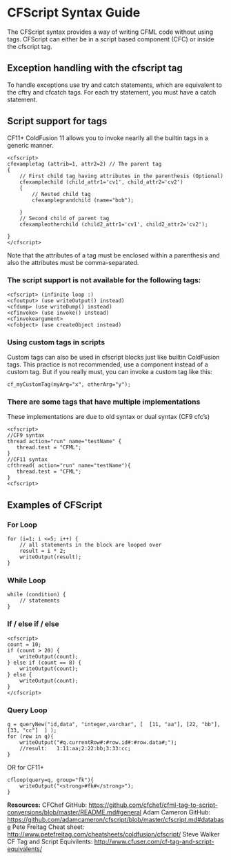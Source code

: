 # CFScript Syntax Guide

The CFScript syntax provides a way of writing CFML code without using tags. CFScript can either be in a script based component (CFC) or inside the cfscript tag.



## Exception handling with the cfscript tag

To handle exceptions use try and catch statements, which are equivalent to the cftry and cfcatch tags. For each try statement, you must have a catch statement. 


## Script support for tags

CF11+ ColdFusion 11 allows you to invoke nearlly all the builtin tags in a generic manner. 

    <cfscript>
    cfexampletag (attrib=1, attr2=2) // The parent tag
    {
        // First child tag having attributes in the parenthesis (Optional)
        cfexamplechild (child_attr1='cv1', child_attr2='cv2')  
        {
            // Nested child tag
            cfexamplegrandchild (name="bob"); 
 
        }
        // Second child of parent tag
        cfexampleotherchild (child2_attr1='cv1', child2_attr2='cv2');
 
    }
    </cfscript>

Note that the attributes of a tag must be enclosed within a parenthesis and also the attributes must be comma-separated.

### The script support is not available for the following tags:

    <cfscript> (infinite loop :)
    <cfoutput> (use writeOutput() instead)
    <cfdump> (use writeDump() instead)
    <cfinvoke> (use invoke() instead)
    <cfinvokeargument>
    <cfobject> (use createObject instead)


### Using custom tags in scripts

Custom tags can also be used  in cfscript blocks just like builtin ColdFusion tags. This practice is not recommended, use a component instead of a custom tag. But if you really must, you can invoke a custom tag like this:

    cf_myCustomTag(myArg="x", otherArg="y");


### There are some tags that have multiple implementations

These implementations are due to old syntax or dual syntax (CF9 cfc’s)
    
    <cfscript> 
    //CF9 syntax
    thread action="run" name="testName" {
	   thread.test = "CFML";
    }
    //CF11 syntax
    cfthread( action="run" name="testName"){
	   thread.test = "CFML";
    }
    <cfscript>

## Examples of CFScript
    
### For Loop

    for (i=1; i <=5; i++) {
        // all statements in the block are looped over
        result = i * 2;
        writeOutput(result);
    }

### While Loop
    while (condition) {
        // statements
    }

### If / else if / else 
    <cfscript>
    count = 10; 
    if (count > 20) { 
        writeOutput(count); 
    } else if (count == 8) { 
        writeOutput(count); 
    } else { 
        writeOutput(count); 
    }
    </cfscript>
    
### Query Loop

    q = queryNew("id,data", "integer,varchar", [  [11, "aa"], [22, "bb"], [33, "cc"]  ] );
    for (row in q){
        writeOutput("#q.currentRow#:#row.id#:#row.data#;"); 
        //result:   1:11:aa;2:22:bb;3:33:cc;
    }

OR for CF11+

    cfloop(query=q, group="fk"){
        writeOutput("<strong>#fk#</strong>");
    }
    

<strong>Resources:</strong>
CFChef GitHub: https://github.com/cfchef/cfml-tag-to-script-conversions/blob/master/README.md#general
Adam Cameron GitHub: https://github.com/adamcameron/cfscript/blob/master/cfscript.md#database
Pete Freitag Cheat sheet: http://www.petefreitag.com/cheatsheets/coldfusion/cfscript/
Steve Walker CF Tag and Script Equivilents: http://www.cfuser.com/cf-tag-and-script-equivalents/




